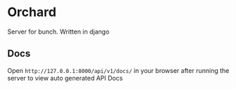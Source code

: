 # Orchard

Server for bunch. Written in django

## Docs

Open `http://127.0.0.1:8000/api/v1/docs/` in your browser after running the server to view auto generated API Docs
